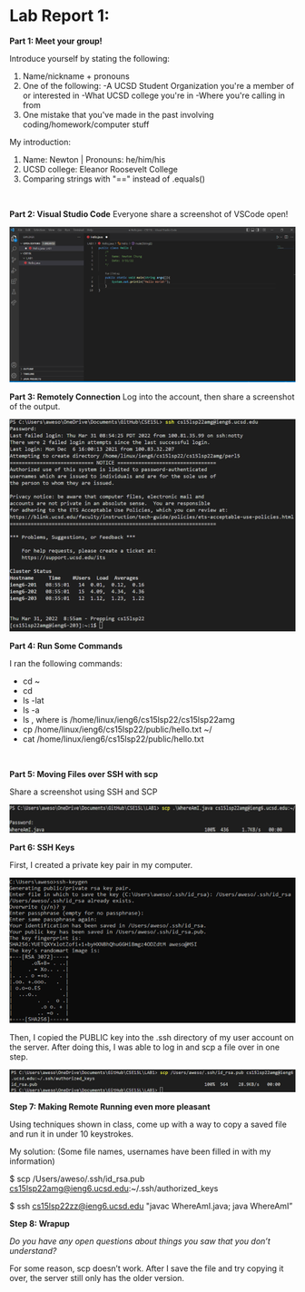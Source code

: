 # Lab Report 1:

**Part 1: Meet your group!**

Introduce yourself by stating the following:
  1. Name/nickname + pronouns
  2. One of the following:
    -A UCSD Student Organization you're a member of or interested in
    -What UCSD college you're in
    -Where you're calling in from
  3. One mistake that you've made in the past involving coding/homework/computer stuff

My introduction:
1. Name: Newton  |  Pronouns: he/him/his
2. UCSD college: Eleanor Roosevelt College
3. Comparing strings with "==" instead of .equals()
<br />

**Part 2: Visual Studio Code**
Everyone share a screenshot of VSCode open!

![Image](VSCode.png "VSCode Screenshot")
<br />

**Part 3: Remotely Connection**
Log into the account, then share a screenshot of the output.

![Image](LogIn.png "LogIn Screenshot")
<br />

**Part 4: Run Some Commands**

I ran the following commands:

* cd ~
* cd 
* ls -lat
* ls -a
* ls <directory>, where <directory> is /home/linux/ieng6/cs15lsp22/cs15lsp22amg
* cp /home/linux/ieng6/cs15lsp22/public/hello.txt ~/
* cat /home/linux/ieng6/cs15lsp22/public/hello.txt
<br />

**Part 5: Moving Files over SSH with scp**
  
Share a screenshot using SSH and SCP

![Image](SSHSCP.png "ssh scp Screenshot")
<br />
  
**Part 6: SSH Keys**

First, I created a private key pair in my computer.
  
![Image](PrivateKeyPair.png "Private Key Pair")

Then, I copied the PUBLIC key into the .ssh directory of my user account on the server.
After doing this, I was able to log in and scp a file over in one step.
  
![Image](SCP+SSH.png "SCP + SSH")
<br />

**Step 7: Making Remote Running even more pleasant**

Using techniques shown in class, come up with a way to copy a saved file and run it in under 10 keystrokes.

My solution: (Some file names, usernames have been filled in with my information)
  
$ scp /Users/aweso/.ssh/id_rsa.pub cs15lsp22amg@ieng6.ucsd.edu:~/.ssh/authorized_keys
  
$ ssh cs15lsp22zz@ieng6.ucsd.edu "javac WhereAmI.java; java WhereAmI”
  
**Step 8: Wrapup**

*Do you have any open questions about things you saw that you don’t understand?*
  
For some reason, scp doesn’t work. After I save the file and try copying it over, the server still only has the older version.


